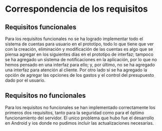 # Correspondencia de los requisitos
## Requisitos funcionales
Para los requisitos funcionales no se ha logrado implementar todo el sistema de cuentas para usuario en el prototipo, todo lo que tiene que ver con la creación, eliminación y modificación de las cuentas es algo que se piensa agregar en los siguientes días en el prototipo de interfaz; tampoco se ha agregado un sistema de notificaciones en la aplicación, por lo que no hemos pensado en una interfaz para ello; y, por último, no se ha agregado una interfaz para atención al cliente.
Por otro lado sí se ha agregado la opción de agregar las opciones de los gastos y el control del presupuesto dado por el usuario.
## Requisitos no funcionales
Para los requisitos no funcionales se han implementado correctamente los primeros dos requisitos, tanto para la seguridad como para el óptimo funcionamiento del servidor. El unico problema que hubo fue el desarrollo en Android y ios donde no pudimos incluir las actualizaciones necesarias.
